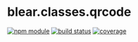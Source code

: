 # blear.classes.qrcode

[![npm module][npm-img]][npm-url]
[![build status][travis-img]][travis-url]
[![coverage][coveralls-img]][coveralls-url]

[travis-img]: https://img.shields.io/travis/blearjs/blear.classes.qrcode/master.svg?style=flat-square
[travis-url]: https://travis-ci.org/blearjs/blear.classes.qrcode

[npm-img]: https://img.shields.io/npm/v/blear.classes.qrcode.svg?style=flat-square
[npm-url]: https://www.npmjs.com/package/blear.classes.qrcode

[coveralls-img]: https://img.shields.io/coveralls/blearjs/blear.classes.qrcode/master.svg?style=flat-square
[coveralls-url]: https://coveralls.io/github/blearjs/blear.classes.qrcode?branch=master

